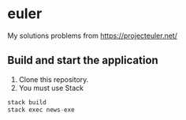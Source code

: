 # euler
My solutions problems from https://projecteuler.net/

## Build and start the application

1. Clone this repository.
2. You must use Stack
```haskell
stack build
stack exec news-exe
```